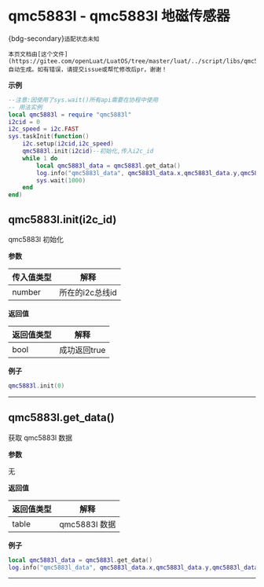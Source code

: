 # qmc5883l - qmc5883l 地磁传感器

{bdg-secondary}`适配状态未知`

```{note}
本页文档由[这个文件](https://gitee.com/openLuat/LuatOS/tree/master/luat/../script/libs/qmc5883l.lua)自动生成。如有错误，请提交issue或帮忙修改后pr，谢谢！
```


**示例**

```lua
--注意:因使用了sys.wait()所有api需要在协程中使用
-- 用法实例
local qmc5883l = require "qmc5883l"
i2cid = 0
i2c_speed = i2c.FAST
sys.taskInit(function()
    i2c.setup(i2cid,i2c_speed)
    qmc5883l.init(i2cid)--初始化,传入i2c_id
    while 1 do
        local qmc5883l_data = qmc5883l.get_data()
        log.info("qmc5883l_data", qmc5883l_data.x,qmc5883l_data.y,qmc5883l_data.z,qmc5883l_data.heading,qmc5883l_data.headingDegrees)
        sys.wait(1000)
    end
end)

```

## qmc5883l.init(i2c_id)



qmc5883l 初始化

**参数**

|传入值类型|解释|
|-|-|
|number|所在的i2c总线id|

**返回值**

|返回值类型|解释|
|-|-|
|bool|成功返回true|

**例子**

```lua
qmc5883l.init(0)

```

---

## qmc5883l.get_data()



获取 qmc5883l 数据

**参数**

无

**返回值**

|返回值类型|解释|
|-|-|
|table|qmc5883l 数据|

**例子**

```lua
local qmc5883l_data = qmc5883l.get_data()
log.info("qmc5883l_data", qmc5883l_data.x,qmc5883l_data.y,qmc5883l_data.z,qmc5883l_data.heading,qmc5883l_data.headingDegrees)

```

---

